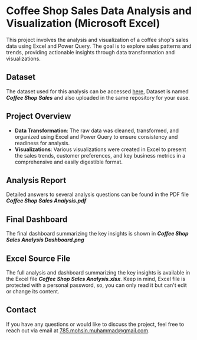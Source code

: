 # Coffee Shop Sales Data Analysis and Visualization (Microsoft Excel)

This project involves the analysis and visualization of a coffee shop's sales data using Excel and Power Query. The goal is to explore sales patterns and trends, providing actionable insights through data transformation and visualizations.

## Dataset
The dataset used for this analysis can be accessed [here]([https://mavenanalytics.io/data-playground?page=6&pageSize=5]), Dataset is named ***Coffee Shop Sales*** and also uploaded in the same repository for your ease.

## Project Overview
- **Data Transformation**: The raw data was cleaned, transformed, and organized using Excel and Power Query to ensure consistency and readiness for analysis.
- **Visualizations**: Various visualizations were created in Excel to present the sales trends, customer preferences, and key business metrics in a comprehensive and easily digestible format.

## Analysis Report
Detailed answers to several analysis questions can be found in the PDF file ***Coffee Shop Sales Analysis.pdf***

## Final Dashboard
The final dashboard summarizing the key insights is shown in ***Coffee Shop Sales Analysis Dashboard.png***



## Excel Source File
The full analysis and dashboard summarizing the key insights is available in the Excel file ***Coffee Shop Sales Analysis.xlsx***. Keep in mind, Excel file is protected with a personal password, so, you can only read it but can't edit or change its content.

## Contact
If you have any questions or would like to discuss the project, feel free to reach out via email at 785.mohsin.muhammad@gmail.com.
